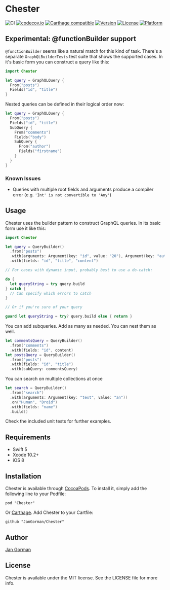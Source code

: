 # Chester

![CI](https://github.com/JanGorman/Chester/workflows/CI/badge.svg)
[![codecov.io](https://codecov.io/github/JanGorman/Chester/coverage.svg?branch=master)](https://codecov.io/github/JanGorman/Chester?branch=master)
[![Carthage compatible](https://img.shields.io/badge/Carthage-compatible-4BC51D.svg?style=flat)](https://github.com/Carthage/Carthage)
[![Version](https://img.shields.io/cocoapods/v/Chester.svg?style=flat)](http://cocoapods.org/pods/Chester)
[![License](https://img.shields.io/cocoapods/l/Chester.svg?style=flat)](http://cocoapods.org/pods/Chester)
[![Platform](https://img.shields.io/cocoapods/p/Chester.svg?style=flat)](http://cocoapods.org/pods/Chester)

## Experimental: @functionBuilder support

`@functionBuilder` seems like a natural match for this kind of task. There's a separate `GraphQLBuilderTests` test suite that shows the supported cases. In it's basic form you can construct a query like this:

```swift
import Chester

let query = GraphQLQuery {
  From("posts")
  Fields("id", "title")
}
```

Nested queries can be defined in their logical order now:

```swift
let query = GraphQLQuery {
  From("posts")
  Fields("id", "title")
  SubQuery {
    From("comments")
    Fields("body")
    SubQuery {
      From("author")
      Fields("firstname")
    }
  }
}
```

### Known Issues
- Queries with multiple root fields and arguments produce a compiler error (e.g. `'Int' is not convertible to 'Any'`)

## Usage

Chester uses the builder pattern to construct GraphQL queries. In its basic form use it like this:

```swift
import Chester

let query = QueryBuilder()
  .from("posts")
  .with(arguments: Argument(key: "id", value: "20"), Argument(key: "author", value: "Chester"))
  .with(fields: "id", "title", "content")

// For cases with dynamic input, probably best to use a do-catch:

do {
  let queryString = try query.build
} catch {
  // Can specify which errors to catch
}

// Or if you're sure of your query

guard let queryString = try? query.build else { return }
```

You can add subqueries. Add as many as needed. You can nest them as well.

```swift
let commentsQuery = QueryBuilder()
  .from("comments")
  .with(fields: "id", content)
let postsQuery = QueryBuilder()
  .from("posts")
  .with(fields: "id", "title")
  .with(subQuery: commentsQuery)
```

You can search on multiple collections at once

```swift
let search = QueryBuilder()
  .from("search")
  .with(arguments: Argument(key: "text", value: "an"))
  .on("Human", "Droid")
  .with(fields: "name")
  .build()
```

Check the included unit tests for further examples.

## Requirements

* Swift 5
* Xcode 10.2+
* iOS 8

## Installation

Chester is available through [CocoaPods](http://cocoapods.org). To install
it, simply add the following line to your Podfile:

    pod "Chester"

Or [Carthage](https://github.com/Carthage/Carthage). Add Chester to your Cartfile:

    github "JanGorman/Chester"

## Author

[Jan Gorman](https://twitter.com/JanGorman)

## License

Chester is available under the MIT license. See the LICENSE file for more info.
